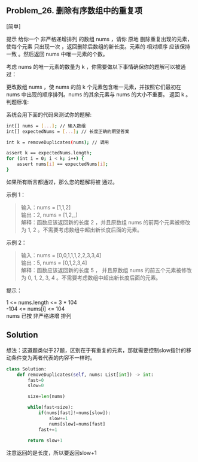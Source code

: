 ## Problem_26. 删除有序数组中的重复项

[简单]

提示
给你一个 非严格递增排列 的数组 nums ，请你 原地 删除重复出现的元素，使每个元素 只出现一次 ，返回删除后数组的新长度。元素的 相对顺序 应该保持 一致 。然后返回 nums 中唯一元素的个数。

考虑 nums 的唯一元素的数量为 k ，你需要做以下事情确保你的题解可以被通过：

更改数组 nums ，使 nums 的前 k 个元素包含唯一元素，并按照它们最初在 nums 中出现的顺序排列。nums 的其余元素与 nums 的大小不重要。
返回 k 。
判题标准:

系统会用下面的代码来测试你的题解:

```bash
int[] nums = [...]; // 输入数组
int[] expectedNums = [...]; // 长度正确的期望答案

int k = removeDuplicates(nums); // 调用

assert k == expectedNums.length;
for (int i = 0; i < k; i++) {
    assert nums[i] == expectedNums[i];
}
```
如果所有断言都通过，那么您的题解将被 通过。

 

示例 1：

>输入：nums = [1,1,2]  
输出：2, nums = [1,2,_]  
解释：函数应该返回新的长度 2 ，并且原数组 nums 的前两个元素被修改为 1, 2 。不需要考虑数组中超出新长度后面的元素。

示例 2：

>输入：nums = [0,0,1,1,1,2,2,3,3,4]  
输出：5, nums = [0,1,2,3,4]  
解释：函数应该返回新的长度 5 ， 并且原数组 nums 的前五个元素被修改为 0, 1, 2, 3, 4 。不需要考虑数组中超出新长度后面的元素。
 

提示：

1 <= nums.length <= 3 * 104  
-104 <= nums[i] <= 104  
nums 已按 非严格递增 排列

## Solution

想法：这道题类似于27题，区别在于有重复的元素，那就需要控制slow指针的移动条件变为两者代表的内容不一样时。

```python
class Solution:
    def removeDuplicates(self, nums: List[int]) -> int:
        fast=0
        slow=0

        size=len(nums)

        while(fast<size):
            if(nums[fast]!=nums[slow]):
                slow+=1
                nums[slow]=nums[fast]
            fast+=1
        
        return slow+1
```
注意返回的是长度，所以要返回slow+1

